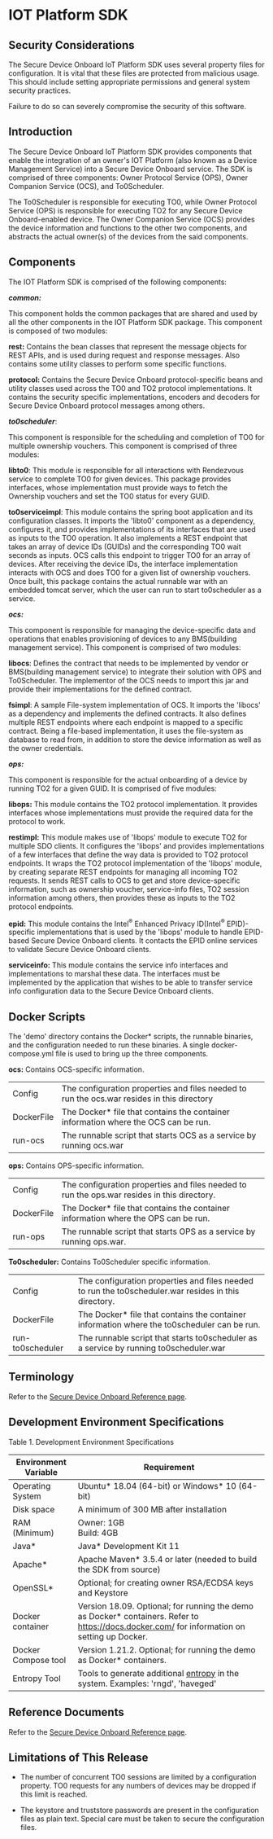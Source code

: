 IOT Platform SDK
================

Security Considerations
-----------------------

The Secure Device Onboard IoT Platform SDK uses several property files for configuration. It is vital that these files are protected from malicious usage. This should include setting appropriate permissions and general system security practices.

Failure to do so can severely compromise the security of this software.

Introduction
------------

The Secure Device Onboard IoT Platform SDK provides components that enable the integration of an owner's IOT Platform (also known as a Device Management Service) into a Secure Device Onboard service.  The SDK is comprised of three components: Owner Protocol Service (OPS), Owner Companion Service (OCS), and To0Scheduler.

The To0Scheduler is responsible for executing TO0, while Owner Protocol Service (OPS) is responsible for executing TO2 for any Secure Device Onboard-enabled device. The Owner Companion Service (OCS) provides the device information and functions to the other two components, and abstracts the actual owner(s) of the devices from the said components.

Components
----------

The IOT Platform SDK is comprised of the following components:

***common:***

This component holds the common packages that are shared and used by all the other components in the IOT Platform SDK package.  This component is composed of two modules:

**rest:** Contains the bean classes that represent the message objects for REST APIs, and is used during request and response messages. Also contains some utility classes to perform some specific functions.

**protocol:** Contains the Secure Device Onboard protocol-specific beans and utility classes used across the TO0 and TO2 protocol implementations. It contains the security specific implementations, encoders and decoders for Secure Device Onboard protocol messages among others.

***to0scheduler***:

This component is responsible for the scheduling and completion of TO0 for multiple ownership vouchers. This component is comprised of three modules:

**libto0**: This module is responsible for all interactions with Rendezvous service to complete TO0 for given devices. This package provides interfaces, whose implementation must provide ways to fetch the Ownership vouchers and set the TO0 status for every GUID.

**to0serviceimpl**: This module contains the spring boot application and its configuration classes. It imports the 'libto0' component as a dependency, configures it, and provides implementations of its interfaces that are used as inputs to the TO0 operation. It also implements a REST endpoint that takes an array of device IDs (GUIDs) and the corresponding TO0 wait seconds as inputs. OCS calls this endpoint to trigger TO0 for an array of devices. After receiving the device IDs, the interface implementation interacts with OCS and does TO0 for a given list of ownership vouchers. Once built, this package contains the actual runnable war with an embedded tomcat server, which the user can run to start to0scheduler as a service.

***ocs:***

This component is responsible for managing the device-specific data and operations that enables provisioning of devices to any BMS(building management service). This component is comprised of two modules:

**libocs**: Defines the contract that needs to be implemented by vendor or BMS(building management service) to integrate their solution with OPS and To0Scheduler. The implementor of the OCS needs to import this jar and provide their implementations for the defined contract.

**fsimpl**: A sample File-system implementation of OCS. It imports the 'libocs' as a dependency and implements the defined contracts. It also defines multiple REST endpoints where each endpoint is mapped to a specific contract. Being a file-based implementation, it uses the file-system as database to read from, in addition to store the device information as well as the owner credentials.

***ops:***

This component is responsible for the actual onboarding of a device by running TO2 for a given GUID. It is comprised of five modules:

**libops:** This module contains the TO2 protocol implementation. It provides interfaces whose implementations must provide the required data for the protocol to work.

**restimpl:** This module makes use of 'libops' module to execute TO2 for multiple SDO clients. It configures the 'libops' and provides implementations of a few interfaces that define the way data is provided to TO2 protocol endpoints. It wraps the TO2 protocol implementation of the 'libops' module, by creating separate REST endpoints for managing all incoming TO2 requests. It sends REST calls to OCS to get and store device-specific information, such as ownership voucher, service-info files, TO2 session information among others, then provides these as inputs to the TO2 protocol endpoints.

**epid:** This module contains the Intel<sup>®</sup> Enhanced Privacy ID(Intel<sup>®</sup> EPID)-specific implementations that is used by the 'libops' module to handle EPID-based Secure Device Onboard clients. It contacts the EPID online services to validate Secure Device Onboard clients.

**serviceinfo:** This module contains the service info interfaces and implementations to marshal these data. The interfaces must be implemented by the application that wishes to be able to transfer service info configuration data to the Secure Device Onboard clients.

## Docker Scripts

The 'demo' directory contains the Docker\* scripts, the runnable binaries, and the configuration needed to run these binaries. A single docker-compose.yml file is used to bring up the three components.

**ocs:** Contains OCS-specific information.


|||
|---|---
Config     | The configuration properties and files needed to run the ocs.war resides in this directory |
DockerFile | The Docker* file that contains the container information where the OCS can be run. |
run-ocs    | The runnable script that starts OCS as a service by running ocs.war |

**ops:** Contains OPS-specific information.

|||
|---|---
Config     | The configuration properties and files needed to run the ops.war resides in this directory.
DockerFile | The Docker* file that contains the container information where the OPS can be run.
run-ops    | The runnable script that starts OPS as a service by running ops.war.

**To0scheduler:** Contains To0Scheduler specific information.

|||
|------|---
Config          |           The configuration properties and files needed to run the to0scheduler.war resides in this directory.
DockerFile      |         The Docker* file that contains the container information where the to0scheduler can be run.
run-to0scheduler|   The runnable script that starts to0scheduler as a service by running to0scheduler.war

Terminology
-----------

Refer to the [Secure Device Onboard Reference page](../reference.md#terminology).

Development Environment Specifications
--------------------------------------

Table 1. Development Environment Specifications

| Environment Variable | Requirement
|----------------------|------------
| Operating System     | Ubuntu\* 18.04 (64-bit) or Windows\* 10 (64-bit)
| Disk space           | A minimum of 300 MB after installation
| RAM (Minimum)        | Owner: 1GB <br>  Build: 4GB
| Java\*               | Java* Development Kit 11
| Apache\*             | Apache Maven\* 3.5.4 or later (needed to build the SDK from source)
| OpenSSL\*            | Optional; for creating owner RSA/ECDSA keys and Keystore
| Docker container     | Version 18.09. Optional; for running the demo as Docker* containers.  Refer to <https://docs.docker.com/> for information on setting up Docker.                          |
| Docker Compose tool  | Version 1.21.2. Optional; for running the demo as Docker* containers.                      |
| Entropy Tool         | Tools to generate additional [entropy](<https://en.wikipedia.org/wiki/Entropy_(computing)>) in the system. Examples: 'rngd', 'haveged'      |

Reference Documents
-------------------

Refer to the [Secure Device Onboard Reference page](../reference.md#project-documentation).

Limitations of This Release
---------------------------

- The number of concurrent TO0 sessions are limited by a configuration property. TO0 requests for any numbers of devices may be dropped if this limit is reached.

- The keystore and truststore passwords are present in the configuration files as plain text. Special care must be taken to secure the configuration files.
